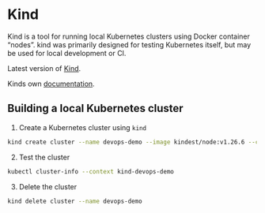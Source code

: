 # Kind

Kind is a tool for running local Kubernetes clusters using Docker container “nodes”. kind was primarily designed for testing Kubernetes itself, but may be used for local development or CI.

Latest version of [Kind](https://kind.sigs.k8s.io/docs/user/quick-start/#installing-with-a-package-manager).

Kinds own [documentation](https://kind.sigs.k8s.io/).

## Building a local Kubernetes cluster

1. Create a Kubernetes cluster using `kind`

```bash
kind create cluster --name devops-demo --image kindest/node:v1.26.6 --config kind.yaml
```

2. Test the cluster

```bash
kubectl cluster-info --context kind-devops-demo
```

3. Delete the cluster

```bash
kind delete cluster --name devops-demo
```
